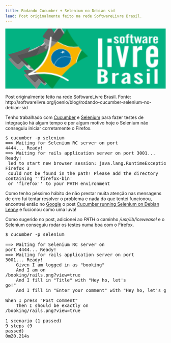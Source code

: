 ```yaml
---
title: Rodando Cucumber + Selenium no Debian sid
lead: Post originalmente feito na rede SoftwareLivre Brasil.
---
```


![software livre brasil logo](/files/softwarelivre-brasil-post-image.png)

<div class="alert alert-warning">
Post originalmente feito na rede SoftwareLivre Brasil. Fonte:<br/>
http://softwarelivre.org/joenio/blog/rodando-cucumber-selenium-no-debian-sid
</div>

<p>Tenho trabalhado com <a href="http://cukes.info/">Cucumber</a> e <a
href="http://selenium-rc.openqa.org">Selenium</a> para fazer testes de
integração há algum tempo e por algum motivo hoje o Selenium não conseguiu
iniciar corretamente o Firefox.</p>

<pre>$ cucumber -p selenium<br>==&gt; Waiting for Selenium RC server on port
4444... Ready!<br>==&gt; Waiting for rails application server on port 3001...
Ready!<br> led to start new browser session: java.lang.RuntimeException:
Firefox 3<br> could not be found in the path! Please add the directory
containing ''firefox-bin'<br> or 'firefox'' to your PATH environment</pre>

<p>Como tenho péssimo hábito de não prestar muita atenção nas mensagens de erro
fui tentar resolver o problema e nada do que tentei funcionou, encontrei então
no <a
href="http://www.google.com.br/search?hl=pt-BR&amp;q=selenium+cucumber+firefox+debian">Google</a>
o post <a
href="http://tero.tilus.net/rutinat/2009/08/18/cucumber-running-selenium-on-debian-lenny/">Cucumber
running Selenium on Debian Lenny</a> e fucionou como uma luva!</p>

<p>Como sugerido no post, adicionei ao <em>PATH</em> o caminho
<em>/usr/lib/iceweasel</em> e o Selenium conseguiu rodar os testes numa boa com
o Firefox.</p>

<pre>$ cucumber -p selenium<br><br>==&gt; Waiting for Selenium RC server on
port 4444... Ready!<br>==&gt; Waiting for rails application server on port
3001... Ready!<br>    Given I am logged in as "booking"<br>    And I am on
/booking/rails.png?view=true<br>    And I fill in "Title" with "Hey ho, let's
go!"<br>    And I fill in "Enter your comment" with "Hey ho, let's go!"<br>
When I press "Post comment"<br>    Then I should be exactly on
/booking/rails.png?view=true<br><br>1 scenario (1 passed)<br>9 steps (9
passed)<br>0m20.214s<br></pre>

